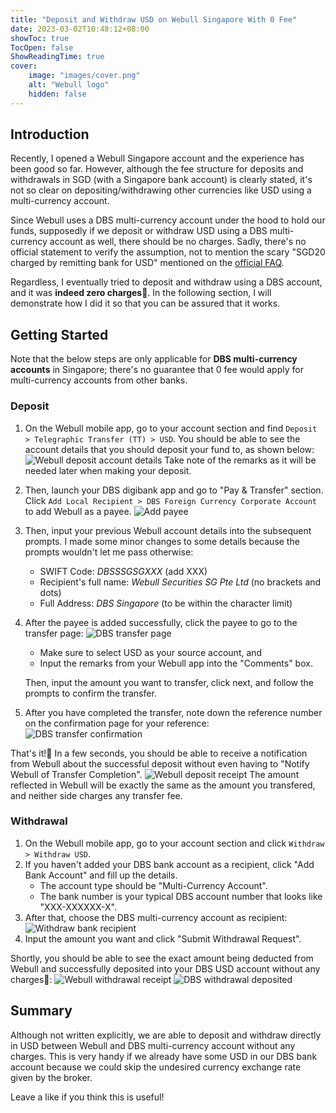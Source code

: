 ```yaml
---
title: "Deposit and Withdraw USD on Webull Singapore With 0 Fee"
date: 2023-03-02T10:48:12+08:00
showToc: true
TocOpen: false
ShowReadingTime: true
cover:
    image: "images/cover.png" 
    alt: "Webull logo" 
    hidden: false 
---
```


## Introduction

Recently, I opened a Webull Singapore account and the experience has been good so far. However, although the fee structure for deposits and withdrawals in SGD (with a Singapore bank account) is clearly stated, it's not so clear on depositing/withdrawing other currencies like USD using a multi-currency account. 

Since Webull uses a DBS multi-currency account under the hood to hold our funds, supposedly if we deposit or withdraw USD using a DBS multi-currency account as well, there should be no charges. Sadly, there's no official statement to verify the assumption, not to mention the scary "SGD20 charged by remitting bank for USD" mentioned on the [official FAQ](https://www.webull.com.sg/help/faq/1062-Are-there-any-withdrawal-fees).

Regardless, I eventually tried to deposit and withdraw using a DBS account, and it was **indeed zero charges**👏. In the following section, I will demonstrate how I did it so that you can be assured that it works.

## Getting Started

Note that the below steps are only applicable for **DBS multi-currency accounts** in Singapore; there's no guarantee that 0 fee would apply for multi-currency accounts from other banks.

### Deposit

1. On the Webull mobile app, go to your account section and find `Deposit > Telegraphic Transfer (TT) > USD`. You should be able to see the account details that you should deposit your fund to, as shown below: 
![Webull deposit account details](images/deposit-details.png) 
Take note of the remarks as it will be needed later when making your deposit.

1. Then, launch your DBS digibank app and go to "Pay & Transfer" section. Click `Add Local Recipient > DBS Foreign Currency Corporate Account` to add Webull as a payee.
![Add payee](images/dbs-add-payee.png)

1. Then, input your previous Webull account details into the subsequent prompts. I made some minor changes to some details because the prompts wouldn't let me pass otherwise:
    - SWIFT Code: *DBSSSGSGXXX* (add XXX)
    - Recipient's full name: *Webull Securities SG Pte Ltd* (no brackets and dots)
    - Full Address: *DBS Singapore* (to be within the character limit)

1. After the payee is added successfully, click the payee to go to the transfer page:
![DBS transfer page](images/transfer-page.png)
    - Make sure to select USD as your source account, and
    - Input the remarks from your Webull app into the "Comments" box.

    Then, input the amount you want to transfer, click next, and follow the prompts to confirm the transfer.

1. After you have completed the transfer, note down the reference number on the confirmation page for your reference:
![DBS transfer confirmation](images/dbs-deposit.png)

That's it!🎉 In a few seconds, you should be able to receive a notification from Webull about the successful deposit without even having to "Notify Webull of Transfer Completion". 
![Webull deposit receipt](images/webull-deposit.png)
The amount reflected in Webull will be exactly the same as the amount you transfered, and neither side charges any transfer fee.

### Withdrawal

1. On the Webull mobile app, go to your account section and click `Withdraw > Withdraw USD`.
1. If you haven't added your DBS bank account as a recipient, click "Add Bank Account" and fill up the details.
    - The account type should be "Multi-Currency Account".
    - The bank number is your typical DBS account number that looks like "XXX-XXXXXX-X".
1. After that, choose the DBS multi-currency account as recipient:
![Withdraw bank recipient](images/withdraw-bank-account.png)
1. Input the amount you want and click "Submit Withdrawal Request".

Shortly, you should be able to see the exact amount being deducted from Webull and successfully deposited into your DBS USD account without any charges🎉:
![Webull withdrawal receipt](images/webull-withdraw.png)
![DBS withdrawal deposited](images/dbs-withdraw.png)

## Summary
Although not written explicitly, we are able to deposit and withdraw directly in USD between Webull and DBS multi-currency account without any charges. This is very handy if we already have some USD in our DBS bank account because we could skip the undesired currency exchange rate given by the broker. 

Leave a like if you think this is useful!